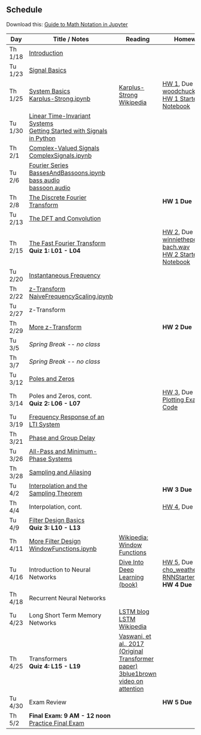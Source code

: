 ## Schedule

Download this: [Guide to Math Notation in Jupyter](examples/MathNotationGuide.ipynb)


| Day     | Title / Notes                                                      | Reading               | Homework                                   |
|---------|--------------------------------------------------------------------|-----------------------|--------------------------------------------|
| Th 1/18 | [Introduction](lectures/L00-Introduction.pdf)                      |                       |                                            |
| Tu 1/23 | [Signal Basics](lectures/L01-SignalBasics.pdf)                     |                       |                                            |
| Th 1/25 | [System Basics](lectures/L02-SystemBasics.pdf)<br>[Karplus-Strong.ipynb](examples/Karplus-Strong.ipynb) | [Karplus-Strong Wikipedia](https://en.wikipedia.org/wiki/Karplus%E2%80%93Strong_string_synthesis)   | [HW 1](homeworks/hw1.pdf), Due Th 2/8<br>[woodchuck.wav](homeworks/woodchuck.wav)<br>[HW 1 Starter Notebook](homeworks/HW1-Starter.ipynb) |
| Tu 1/30 | [Linear Time-Invariant Systems](lectures/L03-LTISystems.pdf)<br>[Getting Started with Signals in Python](examples/SignalsInPython.ipynb) |                       |                                            |
| Th 2/1  | [Complex-Valued Signals](lectures/L04-ComplexSignals.pdf)<br>[ComplexSignals.ipynb](examples/ComplexSignals.ipynb) |                       |                                            |
| Tu 2/6  | [Fourier Series](lectures/L05-FourierSeries.pdf)<br>[BassesAndBassoons.ipynb](examples/BassesAndBassoons.ipynb)<br>[bass audio](examples/double-bass_A1_1_forte_arco-normal.wav)<br>[bassoon audio](examples/bassoon_A2_1_forte_normal.wav) |  |  |
| Th 2/8  | [The Discrete Fourier Transform](lectures/L06-DiscreteFourierTransform.pdf)  |             | **HW 1 Due**                               |
| Tu 2/13 | [The DFT and Convolution](lectures/L07-DFTConvolution.pdf)         |                       |                                            |
| Th 2/15 | [The Fast Fourier Transform](lectures/L08-FFT_STFT.pdf)<br>**Quiz 1: L01 - L04** |         | [HW 2](homeworks/hw2.pdf), Due Th 2/29<br>[winniethepooh.wav](homeworks/winniethepooh.wav)<br>[bach.wav](homeworks/bach.wav)<br>[HW 2 Starter Notebook](homeworks/HW2-Starter.ipynb) |
| Tu 2/20 | [Instantaneous Frequency](lectures/L09-InstantaneousFrequency.pdf) |                       |                                            |
| Th 2/22 | [z-Transform](lectures/L10-zTransform.pdf)<br>[NaiveFrequencyScaling.ipynb](examples/NaiveFrequencyScaling.ipynb)  |                       |                                            |
| Tu 2/27 | z-Transform                                                        |                       |                                            |
| Th 2/29 | [More z-Transform](lectures/L11-zTransform2.pdf)                   |                       | **HW 2 Due**                               |
| Tu 3/5  | *Spring Break -- no class* | | |
| Th 3/7  | *Spring Break -- no class* | | |
| Tu 3/12 | [Poles and Zeros](lectures/L12-PolesAndZeros.pdf)                  |                       |                                            |
| Th 3/14 | Poles and Zeros, cont.<br>**Quiz 2: L06 - L07**                    |                       | [HW 3](homeworks/hw3.pdf), Due Tu 4/2<br>[Plotting Example Code](examples/FrequencyResponsePlots.ipynb) |
| Tu 3/19 | [Frequency Response of an LTI System](lectures/L13-FrequencyResponse.pdf) |                |                                            |
| Th 3/21 | [Phase and Group Delay](lectures/L14-PhaseAndGroupDelay.pdf)       |                       |                                            |
| Tu 3/26 | [All-Pass and Minimum-Phase Systems](lectures/L15-AllPassAndMinimumPhase.pdf) |            |                                            |
| Th 3/28 | [Sampling and Aliasing](lectures/L16-SamplingAndAliasing.pdf)      |                       |                                            |
| Tu 4/2  | [Interpolation and the Sampling Theorem](lectures/L17-InterpolationAndSamplingTheorem.pdf) | | **HW 3 Due**                             |
| Th 4/4  | Interpolation, cont.                                               |                       | [HW 4](homeworks/hw4.pdf), Due Tu 4/16     |
| Tu 4/9  | [Filter Design Basics](lectures/L18-FilterDesignBasics.pdf)<br>**Quiz 3: L10 - L13** |     |                                            |
| Th 4/11 | [More Filter Design](lectures/L19-MoreFilterDesign.pdf)<br>[WindowFunctions.ipynb](examples/WindowFunctions.ipynb) | [Wikipedia: Window Functions](https://en.wikipedia.org/wiki/Window_function) |                                            |
| Tu 4/16 | Introduction to Neural Networks                                    | [Dive Into Deep Learning (book)](http://d2l.ai/) | [HW 5](homeworks/hw5.pdf), Due Tu 4/30<br>[cho_weather.csv](homeworks/cho_weather.csv)<br>[RNNStarter.ipynb](homeworks/RNNStarter.ipynb)<br>**HW 4 Due** |
| Th 4/18 | Recurrent Neural Networks                                          |                       |                                            |
| Tu 4/23 | Long Short Term Memory Networks                                    | [LSTM blog](https://colah.github.io/posts/2015-08-Understanding-LSTMs/)<br>[LSTM Wikipedia](https://en.wikipedia.org/wiki/Long_short-term_memory) |                                            |
| Th 4/25 | Transformers<br>**Quiz 4: L15 - L19**                              | [Vaswani, et al., 2017 (Original Transformer paper)](https://arxiv.org/pdf/1706.03762)<br>[3blue1brown video on attention](https://www.youtube.com/watch?v=eMlx5fFNoYc)                      |                                            |
| Tu 4/30 | Exam Review                                                        |                       | **HW 5 Due**                               |
| Th 5/2  | **Final Exam: 9 AM - 12 noon**<br>[Practice Final Exam](final_practice.pdf)  |                       |                                            |
